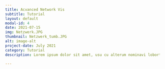 ```yaml
---
title: Acvanced Network Vis
subtitle: Tutorial
layout: default
modal-id: 4
date: 2021-07-15
img: Netzwerk.JPG
thumbnail: Netzwerk_tumb.JPG
alt: image-alt
project-date: July 2021
category: Tutorial
description: Lorem ipsum dolor sit amet, usu cu alterum nominavi lobortis. At duo novum diceret. Tantas apeirian vix et, usu sanctus postulant inciderint ut, populo diceret necessitatibus in vim. Cu eum dicam feugiat noluisse.

---
```

